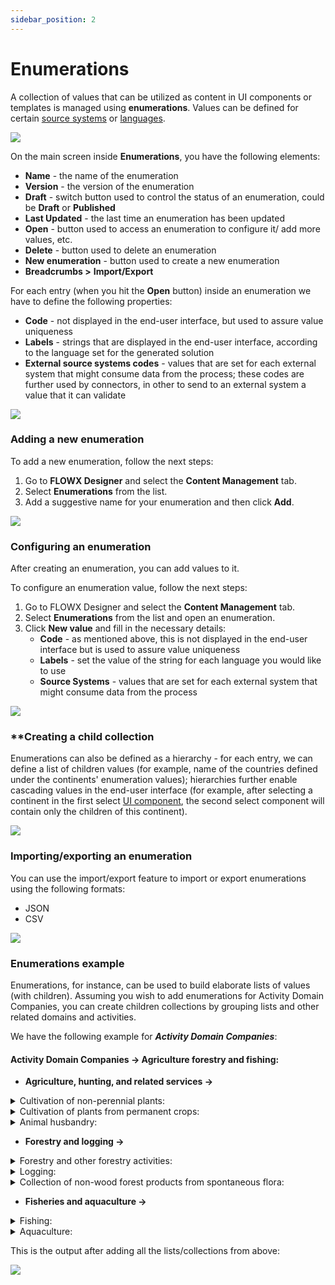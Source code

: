 ```yaml
---
sidebar_position: 2
---
```


# Enumerations

A collection of values that can be utilized as content in UI components or templates is managed using **enumerations**. Values can be defined for certain [source systems](source-systems) or [languages](languages).

![](https://s3.eu-west-1.amazonaws.com/docx.flowx.ai/3.0/enumerations.png)

On the main screen inside **Enumerations**, you have the following elements:

* **Name** - the name of the enumeration
* **Version** - the version of the enumeration
* **Draft** - switch button used to control the status of an enumeration, could be **Draft** or **Published**
* **Last Updated** - the last time an enumeration has been updated
* **Open** - button used to access an enumeration to configure it/ add more values, etc.
* **Delete** - button used to delete an enumeration
* **New enumeration** - button used to create a new enumeration
* **Breadcrumbs >** **Import/Export**

For each entry (when you hit the **Open** button) inside an enumeration we have to define the following properties:

* **Code** - not displayed in the end-user interface, but used to assure value uniqueness
* **Labels** - strings that are displayed in the end-user interface, according to the language set for the generated solution
* **External source systems codes** - values that are set for each external system that might consume data from the process; these codes are further used by connectors, in other to send to an external system a value that it can validate

![](https://s3.eu-west-1.amazonaws.com/docx.flowx.ai/3.0/enumerations1.png)

### Adding a new enumeration

To add a new enumeration, follow the next steps:

1. Go to **FLOWX Designer** and select the **Content Management** tab.
2. Select **Enumerations** from the list.
3. Add a suggestive name for your enumeration and then click **Add**.

![](https://s3.eu-west-1.amazonaws.com/docx.flowx.ai/3.0/adding_new_enum.png)

### Configuring an enumeration

After creating an enumeration, you can add values to it.

To configure an enumeration value, follow the next steps:

1. Go to FLOWX Designer and select the **Content Management** tab.
2. Select **Enumerations** from the list and open an enumeration.
3. Click **New value** and fill in the necessary details:
   * **Code** - as mentioned above, this is not displayed in the end-user interface but is used to assure value uniqueness
   * **Labels** - set the value of the string for each language you would like to use
   * **Source Systems** - values that are set for each external system that might consume data from the process

![](https://s3.eu-west-1.amazonaws.com/docx.flowx.ai/3.0/enum_configuration.gif)

### **Creating a child collection

Enumerations can also be defined as a hierarchy - for each entry, we can define a list of children values (for example, name of the countries defined under the continents' enumeration values); hierarchies further enable cascading values in the end-user interface (for example, after selecting a continent in the first select [UI component](../../../../building-blocks/ui-designer/ui-component-types), the second select component will contain only the children of this continent).

![](https://s3.eu-west-1.amazonaws.com/docx.flowx.ai/3.0/enum_child_collection.png)

### Importing/exporting an enumeration

You can use the import/export feature to import or export enumerations using the following formats:

* JSON
* CSV

![](https://s3.eu-west-1.amazonaws.com/docx.flowx.ai/3.0/import_export_enum.png)

### Enumerations example

Enumerations, for instance, can be used to build elaborate lists of values (with children). Assuming you wish to add enumerations for Activity Domain Companies, you can create children collections by grouping lists and other related domains and activities.

We have the following example for _**Activity Domain Companies**_:

#### **Activity Domain Companies → Agriculture forestry and fishing:**

* **Agriculture, hunting, and related services →**

<details>

<summary>Cultivation of non-perennial plants:</summary>

* Cultivation of cereals (excluding rice), leguminous plants and oilseeds
* Cultivation of rice
* Growing of vegetables and melons, roots and tubers
* Cultivation of tobacco

</details>

<details>

<summary>Cultivation of plants from permanent crops:</summary>

* Cultivation of grapes
* Cultivation of grapes
* Cultivation of seeds and stone fruits
* Cultivation of oil seeds

</details>

<details>

<summary>Animal husbandry:</summary>

* Raising of dairy cattle
* Raising of other cattle
* Raising horses and other horses

</details>

* **Forestry and logging ->**

<details>

<summary>Forestry and other forestry activities:</summary>

* Forestry and other forestry activities

</details>

<details>

<summary>Logging:</summary>

* Logging

</details>

<details>

<summary>Collection of non-wood forest products from spontaneous flora:</summary>

* Collection of non-wood forest products from spontaneous flor

</details>

* **Fisheries and aquaculture ->**

<details>

<summary>Fishing:</summary>

* Sea fishing
* Freshwater fishing

</details>

<details>

<summary>Aquaculture:</summary>

* Maritime aquaculture
* Freshwater aquaculture

</details>

This is the output after adding all the lists/collections from above:

![](https://s3.eu-west-1.amazonaws.com/docx.flowx.ai/3.0/enumerations_output.gif)